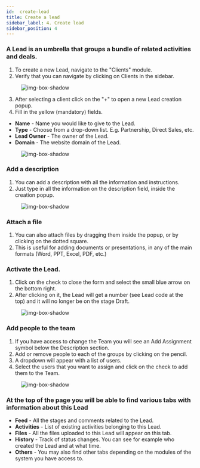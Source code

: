 ```yaml
---
id:  create-lead
title: Create a lead
sidebar_label: 4. Create lead
sidebar_position: 4
---
```


### A Lead is an umbrella that groups a bundle of related activities and deals.

1. To create a new Lead, navigate to the "Clients" module.
2. Verify that you can navigate by clicking on Clients in the sidebar.

<figure>

![img-box-shadow](/img/university/project-management/project-management-lesson1-1.png)
<figcaption></figcaption>
</figure>

3. After selecting a client click on the "+" to open a new Lead creation popup.
4. Fill in the yellow (mandatory) fields.

- **Name** - Name you would like to give to the Lead.
- **Type** - Choose from a drop-down list. E.g. Partnership, Direct Sales, etc.
- **Lead Owner** - The owner of the Lead.
- **Domain** - The website domain of the Lead.

<figure>

![img-box-shadow](/img/university/project-management/project-management-lesson1-2.png)
<figcaption></figcaption>
</figure>

### Add a description

1. You can add a description with all the information and instructions.
2. Just type in all the information on the description field, inside the creation popup.

<figure>

![img-box-shadow](/img/university/project-management/project-management-lesson1-3.png)
<figcaption></figcaption>
</figure>

### Attach a file

1. You can also attach files by dragging them inside the popup, or by clicking on the dotted square.
2. This is useful for adding documents or presentations, in any of the main formats (Word, PPT, Excel, PDF, etc.)

### Activate the Lead.

1. Click on the check to close the form and select the small blue arrow on the bottom right.
2. After clicking on it, the Lead will get a number (see Lead code at the top) and it will no longer be on the stage Draft.

<figure>

![img-box-shadow](/img/university/project-management/project-management-lesson1-4.png)
<figcaption></figcaption>
</figure>

### Add people to the team

1. If you have access to change the Team you will see an Add Assignment symbol below the Description section.
2. Add or remove people to each of the groups by clicking on the pencil.
3. A dropdown will appear with a list of users.
4. Select the users that you want to assign and click on the check to add them to the Team.

<figure>

![img-box-shadow](/img/university/project-management/project-management-lesson1-5.png)
<figcaption></figcaption>
</figure>

### At the top of the page you will be able to find various tabs with information about this Lead

- **Feed** - All the stages and comments related to the Lead.
- **Activities** - List of existing activities belonging to this Lead.
- **Files** - All the files uploaded to this Lead will appear on this tab.
- **History** - Track of status changes. You can see for example who created the Lead and at what time.
- **Others** - You may also find other tabs depending on the modules of the system you have access to.
